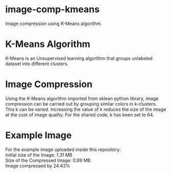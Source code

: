 # image-comp-kmeans
Image compression using K-Means algorithm.

# K-Means Algorithm
K-Means is an Unsupervised learning algorithm that groups unlabeled dataset into different clusters.

# Image Compression
Using the K-Means algorithm imported from sklean python library, image compression can be carried out by grouping similar colors in k-clusters. This k can be varied. Increasing the value of k reduces the size of the image at the cost of image quality. For the shared code, k has been set to 64.

# Example Image
For the example image uploaded inside this repository:
<br />Initial size of the Image: 1.31 MB
<br />Size of the Compressed Image: 0.99 MB
<br />Image compressed by 24.43%
